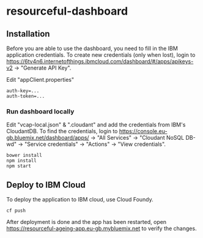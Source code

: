 # resourceful-dashboard

## Installation
Before you are able to use the dashboard, you need to fill in the IBM application credentials.
To create new credentials (only when lost), login to https://6tv4n6.internetofthings.ibmcloud.com/dashboard/#/apps/apikeys-v2 -> "Generate API Key".

Edit "appClient.properties"
```shell
auth-key=...
auth-token=...
```

### Run dashboard locally
Edit "vcap-local.json" & ".cloudant" and add the credentials from IBM's CloudantDB.
To find the credentials, login to https://console.eu-gb.bluemix.net/dashboard/apps/ -> "All Services" -> "Cloudant NoSQL DB-wd" -> "Service credentials" -> "Actions" -> "View credentials".
```shell
bower install
npm install
npm start
```

## Deploy to IBM Cloud
To deploy the application to IBM cloud, use Cloud Foundy.
```shell
cf push
```

After deployment is done and the app has been restarted, open https://resourceful-ageing-app.eu-gb.mybluemix.net to verify the changes.
